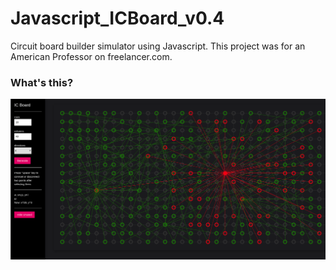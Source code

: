 # Javascript_ICBoard_v0.4
Circuit board builder simulator using Javascript. This project was for an American Professor on freelancer.com.
### What's this?
<img src="images/Screenshot 1.png" >
